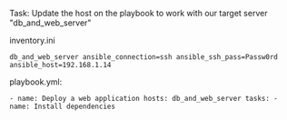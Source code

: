 Task: Update the host on the playbook to work with our target server "db_and_web_server"


inventory.ini

`
db_and_web_server ansible_connection=ssh ansible_ssh_pass=Passw0rd ansible_host=192.168.1.14
`


playbook.yml:

`-
  name: Deploy a web application
  hosts: db_and_web_server
  tasks:
    - name: Install dependencies
`
